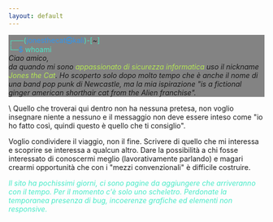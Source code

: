 ```yaml
---
layout: default
---
```


<p style="background:rgba(10, 10, 10, 0.5);">
    <span style="color:#46eac7">┌──(</span><span style="color:#3196ec">jonesthecat㉿kali</span><span style="color:#46eac7">)-[</span>~<span style="color:#46eac7">]</span><br> 
    <span style="color:#46eac7">└─</span><span style="color:#3196ec">$</span> <span style="color:#46eac7">whoami</span><br>
    <span style="font-style: italic">Ciao amico,<br>
    da quando mi sono <span style="color:#b5e853">appassionato di sicurezza informatica</span> uso il nickname <span style="color:#b5e853">Jones the Cat</span>. Ho scoperto solo dopo molto tempo che è anche il nome di una band pop punk di Newcastle, ma la mia ispirazione "is a fictional ginger american shorthair cat from the Alien franchise".
    </span>
</p>
\
Quello che troverai qui dentro non ha nessuna pretesa, non voglio insegnare niente a nessuno e il messaggio non deve essere inteso come "io ho fatto così, quindi questo è quello che ti consiglio".

Voglio condividere il viaggio, non il fine. Scrivere di quello che mi interessa e scoprire se interessa a qualcun altro. Dare la possibilità a chi fosse interessato di conoscermi meglio (lavorativamente parlando) e magari crearmi opportunità che con i "mezzi convenzionali" è difficile costruire. 

<span style="color:#46eac7">_Il sito ha pochissimi giorni, ci sono pagine da aggiungere che arriveranno con il tempo. Per il momento c'è solo uno scheletro. Perdonate la temporanea presenza di bug, incoerenze grafiche ed elementi non responsive._</span> 

<br>